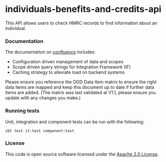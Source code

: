 
# individuals-benefits-and-credits-api

This API allows users to check HMRC records to find information about an individual.

### Documentation
The documentation on [confluence](https://confluence.tools.tax.service.gov.uk/display/MDS/Development+space) includes:
- Configuration driven management of data and scopes
- Scope driven query strings for Integration Framework (IF)
- Caching strategy to alleviate load on backend systems

Please ensure you reference the OGD Data Item matrix to ensure the right data items are mapped and keep this document up to date if further data items are added.
(The matrix was last validated at V1.1, please ensure you update with any changes you make.)

### Running tests

Unit, integration and component tests can be run with the following:

    sbt test it:test component:test
### License

This code is open source software licensed under the [Apache 2.0 License]("http://www.apache.org/licenses/LICENSE-2.0.html").
